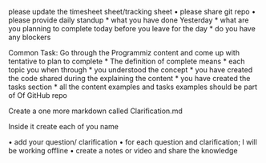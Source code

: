  ⁠please update the timesheet sheet/tracking sheet 
•⁠  ⁠⁠please share git repo
•⁠  ⁠⁠please provide daily standup
          * what you have done Yesterday 
          * what are you planning to complete today before you leave for the day
           * do you have any blockers 

Common Task:
 Go through the Programmiz content and come up with tentative to plan to complete 
       * The definition of complete means
        * each topic you when through
        * you understood the concept 
         * you have created the code shared during the explaining the content 
         * you have created the tasks section
          * all the content examples and tasks examples should be part of 
           Of GitHub repo

Create a one more markdown called Clarification.md

Inside it create each of you name

•⁠  ⁠add your question/ clarification 
•⁠  ⁠⁠for each question and clarification; I will be working offline
•⁠  ⁠⁠create a notes or video and share the knowledge